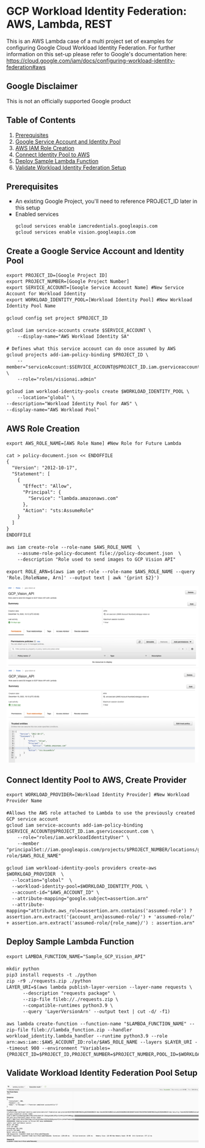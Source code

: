 # GCP Workload Identity Federation: AWS, Lambda, REST

This is an AWS Lambda case of a multi project set of examples for configuring Google Cloud Workload Identity Federation. For further information on this set-up please refer to Google's documentation here: https://cloud.google.com/iam/docs/configuring-workload-identity-federation#aws

## Google Disclaimer
This is not an officially supported Google product

## Table of Contents
1. [Prerequisites](https://github.com/dreardon/gcp-workload-identity-federation-aws-lambda-rest#prerequisites)
1. [Google Service Account and Identity Pool](https://github.com/dreardon/gcp-workload-identity-federation-aws-lambda-rest#create-a-google-service-account-and-identity-pool)
1. [AWS IAM Role Creation](https://github.com/dreardon/gcp-workload-identity-federation-aws-lambda-rest#aws-role-creation)
1. [Connect Identity Pool to AWS](https://github.com/dreardon/gcp-workload-identity-federation-aws-lambda-rest#connect-identity-pool-to-aws-create-provider)
1. [Deploy Sample Lambda Function](https://github.com/dreardon/gcp-workload-identity-federation-aws-lambda-rest#deploy-sample-lambda-function)
1. [Validate Workload Identity Federation Setup](https://github.com/dreardon/gcp-workload-identity-federation-aws-lambda-rest#validate-workload-identity-federation-pool-setup)

## Prerequisites
<ul type="square"><li>An existing Google Project, you'll need to reference PROJECT_ID later in this setup</li>
<li>Enabled services</li>

```
gcloud services enable iamcredentials.googleapis.com
gcloud services enable vision.googleapis.com
```
</ul>

## Create a Google Service Account and Identity Pool
```
export PROJECT_ID=[Google Project ID]
export PROJECT_NUMBER=[Google Project Number]
export SERVICE_ACCOUNT=[Google Service Account Name] #New Service Account for Workload Identity
export WORKLOAD_IDENTITY_POOL=[Workload Identity Pool] #New Workload Identity Pool Name

gcloud config set project $PROJECT_ID

gcloud iam service-accounts create $SERVICE_ACCOUNT \
    --display-name="AWS Workload Identity SA"

# Defines what this service account can do once assumed by AWS
gcloud projects add-iam-policy-binding $PROJECT_ID \
    --member="serviceAccount:$SERVICE_ACCOUNT@$PROJECT_ID.iam.gserviceaccount.com" \
    --role="roles/visionai.admin"

gcloud iam workload-identity-pools create $WORKLOAD_IDENTITY_POOL \
    --location="global" \
--description="Workload Identity Pool for AWS" \
--display-name="AWS Workload Pool"
```

## AWS Role Creation

```
export AWS_ROLE_NAME=[AWS Role Name] #New Role for Future Lambda

cat > policy-document.json << ENDOFFILE
{
  "Version": "2012-10-17",
  "Statement": [
    {
      "Effect": "Allow",
      "Principal": {
        "Service": "lambda.amazonaws.com"
      },
      "Action": "sts:AssumeRole"
    }
  ]
}
ENDOFFILE

aws iam create-role --role-name $AWS_ROLE_NAME  \
    --assume-role-policy-document file://policy-document.json  \
    --description "Role used to send images to GCP Vision API"

export ROLE_ARN=$(aws iam get-role --role-name $AWS_ROLE_NAME --query 'Role.[RoleName, Arn]' --output text | awk '{print $2}')
```
![AWS Role Permission Tab](images/aws_permissions.png)
![AWS Role Trust Tab](images/aws_trust.png)

## Connect Identity Pool to AWS, Create Provider

```
export WORKLOAD_PROVIDER=[Workload Identity Provider] #New Workload Provider Name

#Allows the AWS role attached to Lambda to use the previously created GCP service account
gcloud iam service-accounts add-iam-policy-binding $SERVICE_ACCOUNT@$PROJECT_ID.iam.gserviceaccount.com \
    --role="roles/iam.workloadIdentityUser" \
    --member "principalSet://iam.googleapis.com/projects/$PROJECT_NUMBER/locations/global/workloadIdentityPools/$WORKLOAD_IDENTITY_POOL/attribute.aws_role/arn:aws:sts::$AWS_ACCOUNT_ID:assumed-role/$AWS_ROLE_NAME"

gcloud iam workload-identity-pools providers create-aws $WORKLOAD_PROVIDER  \
  --location="global"  \
  --workload-identity-pool=$WORKLOAD_IDENTITY_POOL \
  --account-id="$AWS_ACCOUNT_ID" \
  --attribute-mapping="google.subject=assertion.arn"
  --attribute-mapping="attribute.aws_role=assertion.arn.contains('assumed-role') ? assertion.arn.extract('{account_arn}assumed-role/') + 'assumed-role/' + assertion.arn.extract('assumed-role/{role_name}/') : assertion.arn"
```

## Deploy Sample Lambda Function
```
export LAMBDA_FUNCTION_NAME="Sample_GCP_Vision_API"

mkdir python
pip3 install requests -t ./python
zip -r9 ./requests.zip ./python
LAYER_URI=$(aws lambda publish-layer-version --layer-name requests \
      --description "requests package" \
      --zip-file fileb://./requests.zip \
      --compatible-runtimes python3.9 \
      --query 'LayerVersionArn' --output text | cut -d/ -f1)

aws lambda create-function --function-name "$LAMBDA_FUNCTION_NAME" --zip-file fileb://lambda_function.zip --handler workload_identity.lambda_handler --runtime python3.9 --role arn:aws:iam::$AWS_ACCOUNT_ID:role/$AWS_ROLE_NAME --layers $LAYER_URI --timeout 900 --environment "Variables={PROJECT_ID=$PROJECT_ID,PROJECT_NUMBER=$PROJECT_NUMBER,POOL_ID=$WORKLOAD_IDENTITY_POOL,PROVIDER_ID=$WORKLOAD_PROVIDER,SERVICE_ACCOUNT=$SERVICE_ACCOUNT}"
```

## Validate Workload Identity Federation Pool Setup
![Vision API Validation](images/validate.png)
